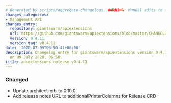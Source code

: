 ```yaml
---
# Generated by scripts/aggregate-changelogs. WARNING: Manual edits to this files will be overwritten.
changes_categories:
- Management API
changes_entry:
  repository: giantswarm/apiextensions
  url: https://github.com/giantswarm/apiextensions/blob/master/CHANGELOG.md#0411---2020-07-09
  version: 0.4.11
  version_tag: v0.4.11
date: '2020-07-09T06:50:41+00:00'
description: Changelog entry for giantswarm/apiextensions version 0.4.11, published
  on 09 July 2020, 06:50.
title: apiextensions release v0.4.11
---
```


### Changed
- Update architect-orb to 0.10.0
- Add release notes URL to additionalPrinterColumns for Release CRD
